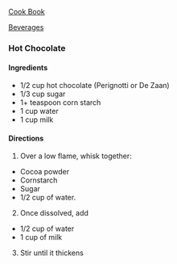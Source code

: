 [Cook Book](https://github.com/vmsmith/CookBook/blob/master/README.md)  

[Beverages](https://github.com/vmsmith/CookBook/blob/master/beverages.md)  

### Hot Chocolate  

#### Ingredients  

* 1/2 cup hot chocolate (Perignotti or De Zaan)  
* 1/3 cup sugar  
* 1+ teaspoon corn starch  
* 1 cup water  
* 1 cup milk 

#### Directions  

1. Over a low flame, whisk together:

* Cocoa powder
* Cornstarch
* Sugar
* 1/2 cup of water.

2. Once dissolved, add

* 1/2 cup of water
* 1 cup of milk

3. Stir until it thickens
